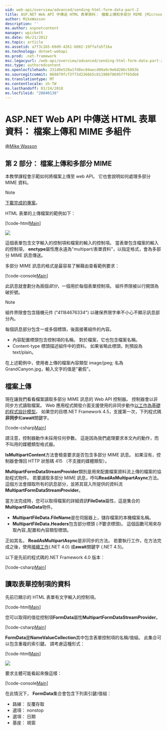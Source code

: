 ```yaml
---
uid: web-api/overview/advanced/sending-html-form-data-part-2
title: ASP.NET Web API 中傳送 HTML 表單資料： 檔案上傳和多部分 MIME |Microsoft 文件
author: MikeWasson
description: ''
ms.author: aspnetcontent
manager: wpickett
ms.date: 06/21/2012
ms.topic: article
ms.assetid: a7f3c1b5-69d9-4261-b082-19ffafa5f16a
ms.technology: dotnet-webapi
ms.prod: .net-framework
msc.legacyurl: /web-api/overview/advanced/sending-html-form-data-part-2
msc.type: authoredcontent
ms.openlocfilehash: 331d0e520a1fd8ec84aecd09a9c9e6d286c5893b
ms.sourcegitcommit: 060879fcf3f73d2366b5c811986f8695fff65db8
ms.translationtype: MT
ms.contentlocale: zh-TW
ms.lasthandoff: 01/24/2018
ms.locfileid: "28040138"
---
```

<a name="sending-html-form-data-in-aspnet-web-api-file-upload-and-multipart-mime"></a>ASP.NET Web API 中傳送 HTML 表單資料： 檔案上傳和 MIME 多組件
====================
由[Mike Wasson](https://github.com/MikeWasson)

## <a name="part-2-file-upload-and-multipart-mime"></a>第 2 部分： 檔案上傳和多部分 MIME

本教學課程會示範如何將檔案上傳至 web API。 它也會說明如何處理多部分 MIME 資料。

> [!NOTE]
> [下載完成的專案](https://code.msdn.microsoft.com/ASPNET-Web-API-File-Upload-a8c0fb0d)。


HTML 表單的上傳檔案的範例如下：

[!code-html[Main](sending-html-form-data-part-2/samples/sample1.html)]

![](sending-html-form-data-part-2/_static/image1.png)

這個表單包含文字輸入的控制項和檔案的輸入的控制項。 當表單包含檔案的輸入的控制項， **enctype**屬性應永遠為&quot;multipart/表單資料&quot;，以指定格式，會為多部分 MIME 訊息傳送。

多部分 MIME 訊息的格式是最容易了解藉由查看範例要求：

[!code-console[Main](sending-html-form-data-part-2/samples/sample2.cmd)]

此訊息就會劃分為兩個*部分*，一個用於每個表單控制項。 組件界限被以行開頭為破折號。

> [!NOTE]
> 組件界限會包含隨機元件 (&quot;41184676334&quot;) 以確保界限字串不小心不顯示訊息部分內。


每個訊息部分包含一或多個標頭，後面接著組件的內容。

- 內容配置標頭包含控制項的名稱。 對於檔案，它也包含檔案名稱。
- Content-type 標頭描述組件中的資料。 如果省略此標頭，則預設為 text/plain。

在上述範例中，使用者上傳的檔案內容類型 image/jpeg; 名為 GrandCanyon.jpg，輸入文字的值是&quot;暑假&quot;。

## <a name="file-upload"></a>檔案上傳

現在讓我們看看檔案讀取多部分 MIME 訊息的 Web API 控制器。 控制器會以非同步方式讀取檔案。 Web 應用程式開發介面支援使用的非同步動作[以工作為基礎的程式設計模型](https://msdn.microsoft.com/library/dd460693.aspx)。 如果您的目標.NET Framework 4.5，支援第一次，下列程式碼**非同步**和**await**關鍵字。

[!code-csharp[Main](sending-html-form-data-part-2/samples/sample3.cs)]

請注意，控制器動作未採用任何參數。 這是因為我們處理要求本文內的動作，而不叫用的媒體類型格式器。

**IsMultipartContent**方法會檢查要求是否包含多部分 MIME 訊息。 如果沒有，控制器會傳回 HTTP 狀態碼 415 （不支援的媒體類型）。

**MultipartFormDataStreamProvider**類別是用來配置檔案資料流上傳的檔案的協助程式物件。 若要讀取多部分 MIME 訊息，呼叫**ReadAsMultipartAsync**方法。 這個方法會擷取所有的訊息部分，並將其寫入所提供的資料流**MultipartFormDataStreamProvider**。

當方法完成時，您可以取得檔案的詳細資訊**FileData**屬性，這是集合的**MultipartFileData**物件。

- **MultipartFileData.FileName**是在伺服器上，儲存檔案的本機檔案名稱。
- **MultipartFileData.Headers**包含部分標頭 (*不*要求標頭)。 這個函數可用來存取內容\_配置和內容類型標頭。

正如其名， **ReadAsMultipartAsync**是非同步的方法。 若要執行工作，在方法完成之後，使用[接續工作](https://msdn.microsoft.com/library/ee372288.aspx)(.NET 4.0) 或**await**關鍵字 (.NET 4.5)。

以下是先前的程式碼的.NET Framework 4.0 版本：

[!code-csharp[Main](sending-html-form-data-part-2/samples/sample4.cs)]

## <a name="reading-form-control-data"></a>讀取表單控制項的資料

先前已顯示的 HTML 表單有文字輸入的控制項。

[!code-html[Main](sending-html-form-data-part-2/samples/sample5.html)]

您可以取得的值從控制項**FormData**屬性**MultipartFormDataStreamProvider**。

[!code-csharp[Main](sending-html-form-data-part-2/samples/sample6.cs?highlight=15)]

**FormData**是**NameValueCollection**其中包含表單控制項的名稱/值組。 此集合可以包含重複的索引鍵。 請考慮這種形式：

[!code-html[Main](sending-html-form-data-part-2/samples/sample7.html)]

![](sending-html-form-data-part-2/_static/image2.png)

要求主體可能看起來像這樣：

[!code-console[Main](sending-html-form-data-part-2/samples/sample8.cmd)]

在此情況下， **FormData**集合會包含下列索引鍵/值組：

- 路線： 反覆存取
- 選項： nonstop
- 選項： 日期
- 基座： 視窗

